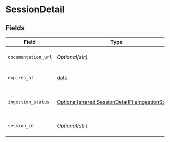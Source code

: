 # SessionDetail


## Fields

| Field                                                                                                            | Type                                                                                                             | Required                                                                                                         | Description                                                                                                      |
| ---------------------------------------------------------------------------------------------------------------- | ---------------------------------------------------------------------------------------------------------------- | ---------------------------------------------------------------------------------------------------------------- | ---------------------------------------------------------------------------------------------------------------- |
| `documentation_url`                                                                                              | *Optional[str]*                                                                                                  | :heavy_minus_sign:                                                                                               | The URL to the documentation of the session.                                                                     |
| `expires_at`                                                                                                     | [date](https://docs.python.org/3/library/datetime.html#date-objects)                                             | :heavy_check_mark:                                                                                               | The time when the session expires.                                                                               |
| `ingestion_status`                                                                                               | [Optional[shared.SessionDetailFileIngestionStatus]](undefined/models/shared/sessiondetailfileingestionstatus.md) | :heavy_check_mark:                                                                                               | The status of the ingestion process for this file.                                                               |
| `session_id`                                                                                                     | *Optional[str]*                                                                                                  | :heavy_check_mark:                                                                                               | Unique identifier of a session.                                                                                  |